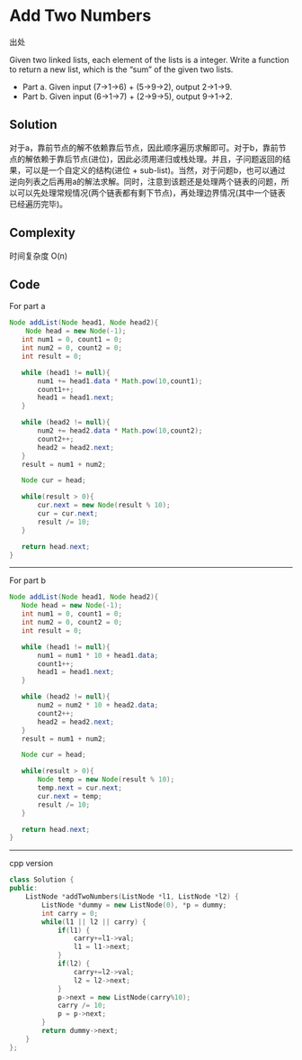 # Add Two Numbers

出处

Given two linked lists, each element of the lists is a integer. Write a function to return a new list, which is the “sum” of the given two lists.

+ Part a. Given input (7->1->6) + (5->9->2), output 2->1->9. 
+ Part b. Given input (6->1->7) + (2->9->5), output 9->1->2.

## Solution

对于a，靠前节点的解不依赖靠后节点，因此顺序遍历求解即可。对于b，靠前节点的解依赖于靠后节点(进位)，因此必须用递归或栈处理。并且，子问题返回的结果，可以是一个自定义的结构(进位 + sub-list)。当然，对于问题b，也可以通过逆向列表之后再用a的解法求解。同时，注意到该题还是处理两个链表的问题，所以可以先处理常规情况(两个链表都有剩下节点)，再处理边界情况(其中一个链表已经遍历完毕)。

## Complexity

时间复杂度 O(n)

## Code

For part a

```java
Node addList(Node head1, Node head2){
	Node head = new Node(-1);
   int num1 = 0, count1 = 0;
   int num2 = 0, count2 = 0;
   int result = 0;

   while (head1 != null){
       num1 += head1.data * Math.pow(10,count1);
       count1++;
       head1 = head1.next;
   }

   while (head2 != null){
       num2 += head2.data * Math.pow(10,count2);
       count2++;
       head2 = head2.next;
   }
   result = num1 + num2;

   Node cur = head;

   while(result > 0){
       cur.next = new Node(result % 10);
       cur = cur.next;
       result /= 10;
   }

   return head.next;
}
```

---

For part b

```java
Node addList(Node head1, Node head2){
   Node head = new Node(-1);
   int num1 = 0, count1 = 0;
   int num2 = 0, count2 = 0;
   int result = 0;

   while (head1 != null){
       num1 = num1 * 10 + head1.data;
       count1++;
       head1 = head1.next;
   }

   while (head2 != null){
       num2 = num2 * 10 + head2.data;
       count2++;
       head2 = head2.next;
   }
   result = num1 + num2;

   Node cur = head;

   while(result > 0){
       Node temp = new Node(result % 10);
       temp.next = cur.next;
       cur.next = temp;
       result /= 10;
   }

   return head.next;
}
```

---
 
cpp version

```cpp
class Solution {
public:
    ListNode *addTwoNumbers(ListNode *l1, ListNode *l2) {
        ListNode *dummy = new ListNode(0), *p = dummy;
        int carry = 0;
        while(l1 || l2 || carry) {
            if(l1) {
                carry+=l1->val;
                l1 = l1->next;
            }
            if(l2) {
                carry+=l2->val;
                l2 = l2->next;
            }
            p->next = new ListNode(carry%10);
            carry /= 10;
            p = p->next;
        }
        return dummy->next;
    }
};
```


